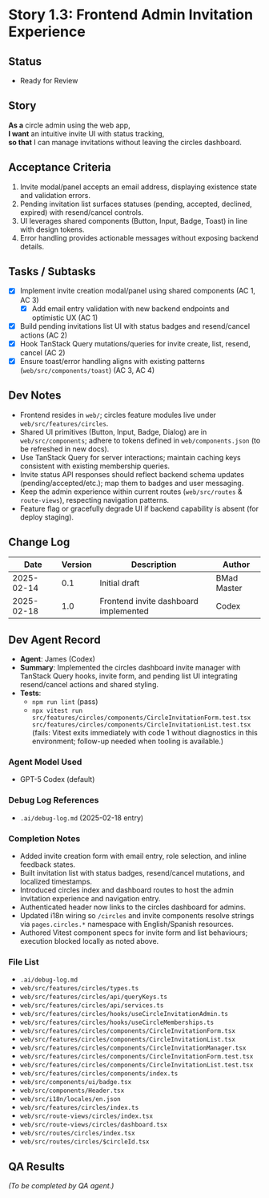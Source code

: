 # Story 1.3: Frontend Admin Invitation Experience

## Status
- Ready for Review

## Story
**As a** circle admin using the web app,  
**I want** an intuitive invite UI with status tracking,  
**so that** I can manage invitations without leaving the circles dashboard.

## Acceptance Criteria
1. Invite modal/panel accepts an email address, displaying existence state and validation errors.  
2. Pending invitation list surfaces statuses (pending, accepted, declined, expired) with resend/cancel controls.  
3. UI leverages shared components (Button, Input, Badge, Toast) in line with design tokens.  
4. Error handling provides actionable messages without exposing backend details.

## Tasks / Subtasks
- [x] Implement invite creation modal/panel using shared components (AC 1, AC 3)  
  - [x] Add email entry validation with new backend endpoints and optimistic UX (AC 1)  
- [x] Build pending invitations list UI with status badges and resend/cancel actions (AC 2)  
- [x] Hook TanStack Query mutations/queries for invite create, list, resend, cancel (AC 2)  
- [x] Ensure toast/error handling aligns with existing patterns (`web/src/components/toast`) (AC 3, AC 4)  

## Dev Notes
- Frontend resides in `web/`; circles feature modules live under `web/src/features/circles`.  
- Shared UI primitives (Button, Input, Badge, Dialog) are in `web/src/components`; adhere to tokens defined in `web/components.json` (to be refreshed in new docs).  
- Use TanStack Query for server interactions; maintain caching keys consistent with existing membership queries.  
- Invite status API responses should reflect backend schema updates (pending/accepted/etc.); map them to badges and user messaging.  
- Keep the admin experience within current routes (`web/src/routes` & `route-views`), respecting navigation patterns.  
- Feature flag or gracefully degrade UI if backend capability is absent (for deploy staging).

## Change Log
| Date | Version | Description | Author |
| --- | --- | --- | --- |
| 2025-02-14 | 0.1 | Initial draft | BMad Master |
| 2025-02-18 | 1.0 | Frontend invite dashboard implemented | Codex |

## Dev Agent Record
- **Agent**: James (Codex)
- **Summary**: Implemented the circles dashboard invite manager with TanStack Query hooks, invite form, and pending list UI integrating resend/cancel actions and shared styling.
- **Tests**:
  - `npm run lint` (pass)
  - `npx vitest run src/features/circles/components/CircleInvitationForm.test.tsx src/features/circles/components/CircleInvitationList.test.tsx` (fails: Vitest exits immediately with code 1 without diagnostics in this environment; follow-up needed when tooling is available.)

### Agent Model Used
- GPT-5 Codex (default)

### Debug Log References
- `.ai/debug-log.md` (2025-02-18 entry)

### Completion Notes
- Added invite creation form with email entry, role selection, and inline feedback states.
- Built invitation list with status badges, resend/cancel mutations, and localized timestamps.
- Introduced circles index and dashboard routes to host the admin invitation experience and navigation entry.
- Authenticated header now links to the circles dashboard for admins.
- Updated i18n wiring so `/circles` and invite components resolve strings via `pages.circles.*` namespace with English/Spanish resources.
- Authored Vitest component specs for invite form and list behaviours; execution blocked locally as noted above.

### File List
- `.ai/debug-log.md`
- `web/src/features/circles/types.ts`
- `web/src/features/circles/api/queryKeys.ts`
- `web/src/features/circles/api/services.ts`
- `web/src/features/circles/hooks/useCircleInvitationAdmin.ts`
- `web/src/features/circles/hooks/useCircleMemberships.ts`
- `web/src/features/circles/components/CircleInvitationForm.tsx`
- `web/src/features/circles/components/CircleInvitationList.tsx`
- `web/src/features/circles/components/CircleInvitationManager.tsx`
- `web/src/features/circles/components/CircleInvitationForm.test.tsx`
- `web/src/features/circles/components/CircleInvitationList.test.tsx`
- `web/src/features/circles/components/index.ts`
- `web/src/components/ui/badge.tsx`
- `web/src/components/Header.tsx`
- `web/src/i18n/locales/en.json`
- `web/src/features/circles/index.ts`
- `web/src/route-views/circles/index.tsx`
- `web/src/route-views/circles/dashboard.tsx`
- `web/src/routes/circles/index.tsx`
- `web/src/routes/circles/$circleId.tsx`

## QA Results
*(To be completed by QA agent.)*
